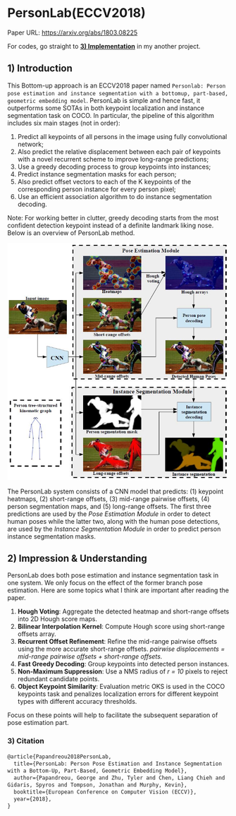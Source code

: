 # PersonLab(ECCV2018) 
Paper URL: https://arxiv.org/abs/1803.08225

For codes, go straight to [**3) Implementation**](https://github.com/hunzhy/Pose_Estimation_Depository/PersonLab/readme.md#3-implementation) in my another project.

## 1) Introduction

This Bottom-up approach is an ECCV2018 paper named `Personlab: Person pose estimation and instance segmentation with a bottomup, part-based, geometric embedding model`. PersonLab is simple and hence fast, it outperforms some SOTAs in both keypoint localization and instance segmentation task on COCO. In particular, the pipeline of this algorithm includes six main stages (not in order):

1. Predict all keypoints of all persons in the image using fully convolutional network;
2. Also predict the relative displacement between each pair of keypoints with a novel recurrent scheme to improve long-range predictions;
3. Use a greedy decoding process to group keypoints into instances;
4. Predict instance segmentation masks for each person;
5. Also predict offset vectors to each of the K keypoints of the corresponding person instance for every person pixel;
6. Use an efficient association algorithm to do instance segmentation decoding.

Note: For working better in clutter, greedy decoding starts from the most confident detection keypoint instead of a definite landmark liking nose. Below is an overview of PersonLab method.

![example1](./materials/network_architecture.jpg)

The PersonLab system consists of a CNN model that predicts: (1) keypoint heatmaps, (2) short-range offsets, (3) mid-range pairwise offsets, (4) person segmentation maps, and (5) long-range offsets. The first three predictions are used by the _Pose Estimation Module_ in order to detect human poses while the latter two, along with the human pose detections, are used by the _Instance Segmentation Module_ in order to predict person instance segmentation masks.

## 2) Impression & Understanding

PersonLab does both pose estimation and instance segmentation task in one system. We only focus on the effect of the former branch pose estimation. Here are some topics what I think are important after reading the paper.

1. **Hough Voting**: Aggregate the detected heatmap and short-range offsets into 2D Hough score maps.
2. **Bilinear Interpolation Kernel**: Compute Hough score using short-range offsets array.
3. **Recurrent Offset Refinement**: Refine the mid-range pairwise offsets using the more accurate short-range offsets. *pairwise displacements = mid-range pairwise offsets + short-range offsets.*
4. **Fast Greedy Decoding**: Group keypoints into detected person instances.
5. **Non-Maximum Suppression**: Use a NMS radius of *r = 10* pixels to reject redundant candidate points.
6. **Object Keypoint Similarity**: Evaluation metric OKS is used in the COCO keypoints task and penalizes localization errors for different keypoint types with different accuracy thresholds.

Focus on these points will help to facilitate the subsequent separation of pose estimation part.

### 3) Citation

```
@article{Papandreou2018PersonLab,
  title={PersonLab: Person Pose Estimation and Instance Segmentation with a Bottom-Up, Part-Based, Geometric Embedding Model},
  author={Papandreou, George and Zhu, Tyler and Chen, Liang Chieh and Gidaris, Spyros and Tompson, Jonathan and Murphy, Kevin},
  booktitle={European Conference on Computer Vision (ECCV)},
  year={2018},
}
```

